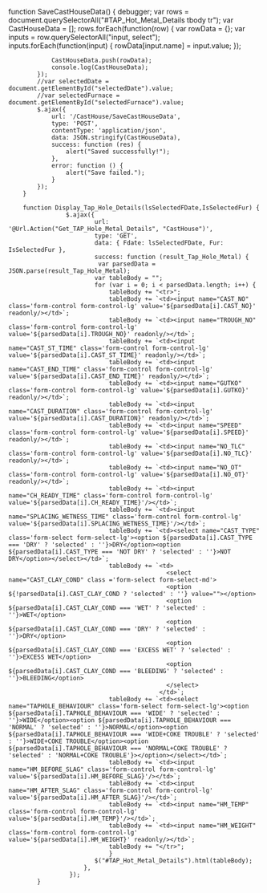 function SaveCastHouseData() {
            debugger;
            var rows = document.querySelectorAll("#TAP_Hot_Metal_Details tbody tr");
            var CastHouseData = [];
            rows.forEach(function(row) {
                var rowData = {};
                var inputs = row.querySelectorAll("input, select");
                inputs.forEach(function(input) {
                    rowData[input.name] = input.value;
                });

                CastHouseData.push(rowData);
                console.log(CastHouseData);
            });            
            //var selectedDate = document.getElementById("selectedDate").value;
            //var selectedFurnace = document.getElementById("selectedFurnace").value;           
            $.ajax({
                url: '/CastHouse/SaveCastHouseData',
                type: 'POST',
                contentType: 'application/json',
                data: JSON.stringify(CastHouseData),
                success: function (res) {
                    alert("Saved successfully!");
                },
                error: function () {
                    alert("Save failed.");
                }
            });
        }

        function Display_Tap_Hole_Details(lsSelectedFDate,IsSelectedFur) {                            
                    $.ajax({
                            url: '@Url.Action("Get_TAP_Hole_Metal_Details", "CastHouse")',
                            type: 'GET',
                            data: { Fdate: lsSelectedFDate, Fur: IsSelectedFur },
                            success: function (result_Tap_Hole_Metal) {
                             var parsedData = JSON.parse(result_Tap_Hole_Metal);
                            var tableBody = "";
                            for (var i = 0; i < parsedData.length; i++) {                                
                                tableBody += "<tr>";
                                tableBody += `<td><input name="CAST_NO" class='form-control form-control-lg' value='${parsedData[i].CAST_NO}' readonly/></td>`;
                                tableBody += `<td><input name="TROUGH_NO" class='form-control form-control-lg' value='${parsedData[i].TROUGH_NO}' readonly/></td>`;
                                tableBody += `<td><input name="CAST_ST_TIME" class='form-control form-control-lg' value='${parsedData[i].CAST_ST_TIME}' readonly/></td>`;
                                tableBody += `<td><input name="CAST_END_TIME" class='form-control form-control-lg' value='${parsedData[i].CAST_END_TIME}' readonly/></td>`;
                                tableBody += `<td><input name="GUTKO" class='form-control form-control-lg' value='${parsedData[i].GUTKO}' readonly/></td>`;
                                tableBody += `<td><input name="CAST_DURATION" class='form-control form-control-lg' value='${parsedData[i].CAST_DURATION}' readonly/></td>`;
                                tableBody += `<td><input name="SPEED" class='form-control form-control-lg' value='${parsedData[i].SPEED}' readonly/></td>`;
                                tableBody += `<td><input name="NO_TLC" class='form-control form-control-lg' value='${parsedData[i].NO_TLC}' readonly/></td>`;
                                tableBody += `<td><input name="NO_OT" class='form-control form-control-lg' value='${parsedData[i].NO_OT}' readonly/></td>`;
                                tableBody += `<td><input name="CH_READY_TIME" class='form-control form-control-lg' value='${parsedData[i].CH_READY_TIME}'/></td>`;
                                tableBody += `<td><input name="SPLACING_WETNESS_TIME" class='form-control form-control-lg' value='${parsedData[i].SPLACING_WETNESS_TIME}'/></td>`;
                                tableBody += `<td><select name="CAST_TYPE" class='form-select form-select-lg'><option ${parsedData[i].CAST_TYPE === 'DRY' ? 'selected' : ''}>DRY</option><option ${parsedData[i].CAST_TYPE === 'NOT DRY' ? 'selected' : ''}>NOT DRY</option></select></td>`;
                                tableBody += `<td>
                                                <select name="CAST_CLAY_COND" class ='form-select form-select-md'>
                                                <option ${!parsedData[i].CAST_CLAY_COND ? 'selected' : ''} value=""></option>
                                                <option ${parsedData[i].CAST_CLAY_COND === 'WET' ? 'selected' : ''}>WET</option>
                                                <option ${parsedData[i].CAST_CLAY_COND === 'DRY' ? 'selected' : ''}>DRY</option>
                                                <option ${parsedData[i].CAST_CLAY_COND === 'EXCESS WET' ? 'selected' : ''}>EXCESS WET</option>
                                                <option ${parsedData[i].CAST_CLAY_COND === 'BLEEDING' ? 'selected' : ''}>BLEEDING</option>
                                                </select>
                                              </td>`;
                                tableBody += `<td><select name="TAPHOLE_BEHAVIOUR" class='form-select form-select-lg'><option ${parsedData[i].TAPHOLE_BEHAVIOUR === 'WIDE' ? 'selected' : ''}>WIDE</option><option ${parsedData[i].TAPHOLE_BEHAVIOUR === 'NORMAL' ? 'selected' : ''}>NORMAL</option><option ${parsedData[i].TAPHOLE_BEHAVIOUR === 'WIDE+COKE TROUBLE' ? 'selected' : ''}>WIDE+COKE TROUBLE</option><option ${parsedData[i].TAPHOLE_BEHAVIOUR === 'NORMAL+COKE TROUBLE' ? 'selected' : 'NORMAL+COKE TROUBLE'}></option></select></td>`;
                                tableBody += `<td><input name="HM_BEFORE_SLAG" class='form-control form-control-lg' value='${parsedData[i].HM_BEFORE_SLAG}'/></td>`;
                                tableBody += `<td><input name="HM_AFTER_SLAG" class='form-control form-control-lg' value='${parsedData[i].HM_AFTER_SLAG}'/></td>`;
                                tableBody += `<td><input name="HM_TEMP" class='form-control form-control-lg' value='${parsedData[i].HM_TEMP}'/></td>`;
                                tableBody += `<td><input name="HM_WEIGHT" class='form-control form-control-lg' value='${parsedData[i].HM_WEIGHT}' readonly/></td>`;
                                tableBody += "</tr>";
                                }
                            $("#TAP_Hot_Metal_Details").html(tableBody);
                         },
                     });
            }
